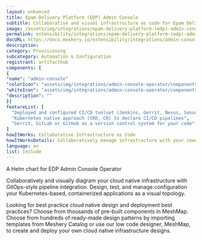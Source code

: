 ```yaml
---
layout: enhanced
title: Epam Delivery Platform (EDP) Admin Console
subtitle: Collaborative and visual infrastructure as code for Epam Delivery Platform (EDP) Admin Console
image: /assets/img/integrations/epam-delivery-platform-(edp)-admin-console/icons/color/epam-delivery-platform-(edp)-admin-console-color.svg
permalink: extensibility/integrations/epam-delivery-platform-(edp)-admin-console
docURL: https://docs.meshery.io/extensibility/integrations/admin-console-operator
description: 
category: Provisioning
subcategory: Automation & Configuration
registrant: artifacthub
components: [
{
"name": "admin-console"
"colorIcon": "assets/img/integrations/admin-console-operator/components/admin-console/icons/color/admin-console-color.svg"
"whiteIcon": "assets/img/integrations/admin-console-operator/components/admin-console/icons/white/admin-console-white.svg"
"description": ""
}]
featureList: [
  "Deployed and configured CI/CD toolset (Jenkins, Gerrit, Nexus, SonarQube)",
  "Kubernetes native approach (CRD, CR) to declare CI/CD pipelines",
  "Gerrit, GitLab or GitHub as a version control system for your code"
]
howItWorks: Collaborative Infrastructure as Code
howItWorksDetails: Collaboratively manage infrastructure with your coworkers synchronously sharing the same designs.
language: en
list: include
---
```

<p>
A Helm chart for EDP Admin Console Operator
</p>
<p>
    Collaboratively and visually diagram your cloud native infrastructure with GitOps-style pipeline integration. Design, test, and manage configuration your Kubernetes-based, containerized applications as a visual topology.
</p>
<p>
    Looking for best practice cloud native design and deployment best practices? Choose from thousands of pre-built components in MeshMap. Choose from hundreds of ready-made design patterns by importing templates from Meshery Catalog or use our low code designer, MeshMap, to create and deploy your own cloud native infrastructure designs.
</p>
